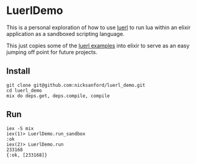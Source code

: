 # LuerlDemo

This is a personal exploration of how to use [luerl](https://github.com/rvirding/luerl)
to run lua within an elixir application as a sandboxed scripting language.

This just copies some of the [luerl examples](https://github.com/rvirding/luerl/blob/develop/examples/hello/hello_sandbox.erl) into elixir to serve as an easy jumping off point for future projects.

## Install

```
git clone git@github.com:nicksanford/luerl_demo.git
cd luerl_demo
mix do deps.get, deps.compile, compile
```

## Run

```
iex -S mix
iex(1)> LuerlDemo.run_sandbox
:ok
iex(2)> LuerlDemo.run        
233168 
{:ok, [233168]}
```